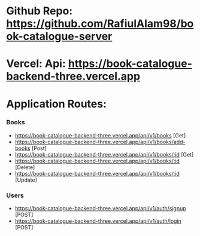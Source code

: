 # Github Repo: https://github.com/RafiulAlam98/book-catalogue-server
# Vercel: Api: https://book-catalogue-backend-three.vercel.app

# Application Routes:

### Books
- https://book-catalogue-backend-three.vercel.app/api/v1/books [Get]
- https://book-catalogue-backend-three.vercel.app/api/v1/books/add-books [Post]
- https://book-catalogue-backend-three.vercel.app/api/v1/books/:id [Get]
- https://book-catalogue-backend-three.vercel.app/api/v1/books/:id [Delete]
- https://book-catalogue-backend-three.vercel.app/api/v1/books/:id [Update]

### Users
- https://book-catalogue-backend-three.vercel.app/api/v1/auth/signup [POST]
- https://book-catalogue-backend-three.vercel.app/api/v1/auth/login [POST]

